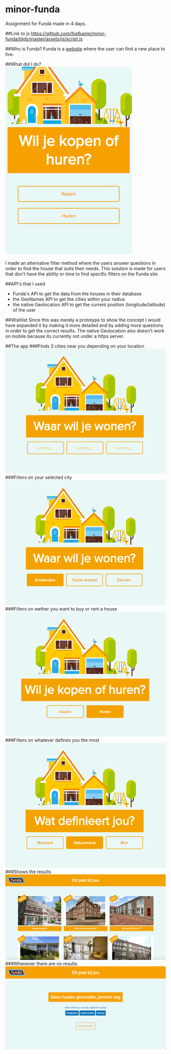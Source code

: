 # minor-funda
Assignment for Funda made in 4 days.

##Link to js
<a href="https://github.com/lhafkamp/minor-funda/blob/master/assets/js/script.js">
https://github.com/lhafkamp/minor-funda/blob/master/assets/js/script.js</a>

##Who is Funda?
Funda is a <a href="http://www.funda.nl/">website</a> where the user can find a new place to live.

##What did I do?
<img src="assets/images/appscreens/mobile.png">
<br>
<br>
I made an alternative filter method where the users answer questions in order to find the house that suits their needs. This solution is made for users that don't have the ability or time to find specific filters on the Funda site.

##API's that I used
- Funda's API to get the data from the houses in their database
- the GeoNames API to get the cities within your radius
- the native Geolocation API to get the current position (longitude/latitude) of the user

##Wishlist
Since this was merely a prototype to show the concept I would have expanded it by making it more detailed and by adding more questions in order to get the correct results. The native Geolocation also doesn't work on mobile because its currently not under a https server.

##The app
###Finds 3 cities near you depending on your location
<img src="assets/images/appscreens/loading.png">
###Filters on your selected city
<img src="assets/images/appscreens/pickcity.png"> 
###Filters on wether you want to buy or rent a house
<img src="assets/images/appscreens/pickbuy.png">
###Filters on whatever defines you the most
<img src="assets/images/appscreens/pickwho.png">
###Shows the results
<img src="assets/images/appscreens/result.png">
###Whenever there are no results
<img src="assets/images/appscreens/error.png">